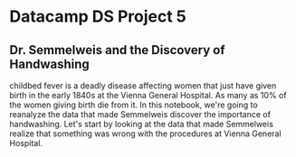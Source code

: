# Datacamp DS Project 5
## Dr. Semmelweis and the Discovery of Handwashing

childbed fever is a deadly disease affecting women that just have given birth in the early 1840s at the Vienna General Hospital. As many as 10% of the women giving birth die from it. In this notebook, we're going to reanalyze the data that made Semmelweis discover the importance of handwashing. Let's start by looking at the data that made Semmelweis realize that something was wrong with the procedures at Vienna General Hospital.
